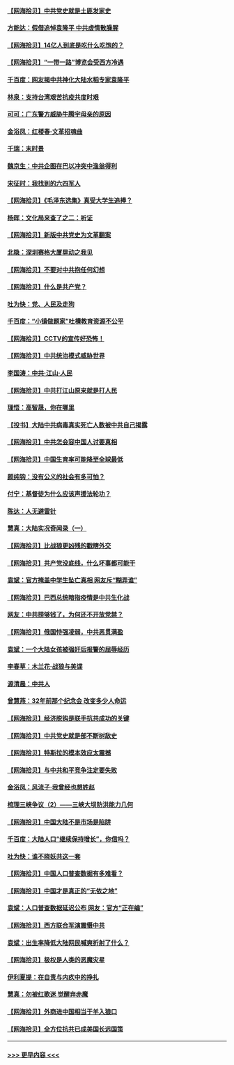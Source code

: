 #### [【网海拾贝】中共党史就是土匪发家史](../pages/nsc993/n12976478.md?t=05271602) 
#### [方能达：假借追悼袁隆平 中共虚情散臊腥](../pages/nsc993/n12976396.md?t=05271602) 
#### [【网海拾贝】14亿人到底是吃什么吃饱的？](../pages/nsc993/n12974125.md?t=05271602) 
#### [【网海拾贝】“一带一路”博览会受西方冷遇](../pages/nsc993/n12971787.md?t=05271602) 
#### [千百度：网友揭中共神化大陆水稻专家袁隆平](../pages/nsc993/n12971733.md?t=05271602) 
#### [林泉：支持台湾艰苦抗疫共度时艰](../pages/nsc993/n12971350.md?t=05271602) 
#### [可可：广东警方威胁牛腾宇母亲的原因](../pages/nsc993/n12971100.md?t=05271602) 
#### [金浴凤：红楼春·文革招魂曲](../pages/nsc993/n12970354.md?t=05271602) 
#### [千瑞：末时景](../pages/nsc993/n12970337.md?t=05271602) 
#### [魏京生：中共企图在巴以冲突中渔翁得利](../pages/nsc993/n12970286.md?t=05271602) 
#### [宋征时：我找到的六四军人](../pages/nsc993/n12970213.md?t=05271602) 
#### [【网海拾贝】《毛泽东选集》真受大学生追捧？](../pages/nsc993/n12968779.md?t=05271602) 
#### [杨晖：文化局来查了之二：听证](../pages/nsc993/n12966528.md?t=05271602) 
#### [【网海拾贝】新版中共党史为文革翻案](../pages/nsc993/n12967526.md?t=05271602) 
#### [北隐：深圳赛格大厦晃动之我见](../pages/nsc993/n12967393.md?t=05271602) 
#### [【网海拾贝】不要对中共抱任何幻想](../pages/nsc993/n12965222.md?t=05271602) 
#### [【网海拾贝】什么是共产党？](../pages/nsc993/n12962781.md?t=05271602) 
#### [吐为快：党、人民及走狗](../pages/nsc993/n12962747.md?t=05271602) 
#### [千百度：“小镇做题家”吐槽教育资源不公平](../pages/nsc993/n12962705.md?t=05271602) 
#### [【网海拾贝】CCTV的宣传好恐怖！](../pages/nsc993/n12959984.md?t=05271602) 
#### [【网海拾贝】中共统治模式威胁世界](../pages/nsc993/n12957622.md?t=05271602) 
#### [李国涛：中共‧江山‧人民](../pages/nsc993/n12957502.md?t=05271602) 
#### [【网海拾贝】中共打江山原来就是打人民](../pages/nsc993/n12954345.md?t=05271602) 
#### [理悟：高智晟，你在哪里](../pages/nsc993/n12953115.md?t=05271602) 
#### [【投书】大陆中共病毒真实死亡人数被中共自己揭露](../pages/nsc993/n12953050.md?t=05271602) 
#### [【网海拾贝】中共怎会容中国人讨要真相](../pages/nsc993/n12952161.md?t=05271602) 
#### [【网海拾贝】中国生育率可能降至全球最低](../pages/nsc993/n12948793.md?t=05271602) 
#### [颜纯钩：没有公义的社会有多可怕？](../pages/nsc993/n12947626.md?t=05271602) 
#### [付宁：基督徒为什么应该声援法轮功？](../pages/nsc993/n12947233.md?t=05271602) 
#### [陈达：人无避雷针](../pages/nsc993/n12947098.md?t=05271602) 
#### [慧真：大陆实况奇闻录（一）](../pages/nsc993/n12945811.md?t=05271602) 
#### [【网海拾贝】比战狼更凶残的戳瞎外交](../pages/nsc993/n12945717.md?t=05271602) 
#### [【网海拾贝】共产党没底线，什么坏事都可能干](../pages/nsc993/n12942090.md?t=05271602) 
#### [袁斌：官方掩盖中学生坠亡真相 网友斥“糊弄谁”](../pages/nsc993/n12942029.md?t=05271602) 
#### [【网海拾贝】巴西总统暗指疫情是中共生化战](../pages/nsc993/n12938999.md?t=05271602) 
#### [网友：中共捞够钱了，为何还不开放党禁？](../pages/nsc993/n12938952.md?t=05271602) 
#### [【网海拾贝】俄国恃强凌弱，中共恶贯满盈](../pages/nsc993/n12936626.md?t=05271602) 
#### [袁斌：一个大陆女孩被强奸后报警的屈辱经历](../pages/nsc993/n12936547.md?t=05271602) 
#### [李春草：木兰花·战狼与美谍](../pages/nsc993/n12935995.md?t=05271602) 
#### [源清晨：中共人](../pages/nsc993/n12935589.md?t=05271602) 
#### [曾慧燕：32年前那个纪念会 改变多少人命运](../pages/nsc993/n12934233.md?t=05271602) 
#### [【网海拾贝】经济脱钩是联手抗共成功的关键](../pages/nsc993/n12934176.md?t=05271602) 
#### [【网海拾贝】中共党史就是部不断树敌史](../pages/nsc993/n12932844.md?t=05271602) 
#### [【网海拾贝】特斯拉的模本效应太震撼](../pages/nsc993/n12925626.md?t=05271602) 
#### [【网海拾贝】与中共和平竞争注定要失败](../pages/nsc993/n12923326.md?t=05271602) 
#### [金浴凤：风流子‧我曾经也想姓赵](../pages/nsc993/n12920911.md?t=05271602) 
#### [梳理三峡争议（2）——三峡大坝防洪能力几何](../pages/nsc993/n12920173.md?t=05271602) 
#### [【网海拾贝】中国大陆不是市场是陷阱](../pages/nsc993/n12920143.md?t=05271602) 
#### [千百度：大陆人口“继续保持增长”，你信吗？](../pages/nsc993/n12918946.md?t=05271602) 
#### [吐为快：谁不晓妖共这一套](../pages/nsc993/n12918941.md?t=05271602) 
#### [【网海拾贝】中国人口普查数据有多难看？](../pages/nsc993/n12917822.md?t=05271602) 
#### [【网海拾贝】中国才是真正的“无依之地”](../pages/nsc993/n12915845.md?t=05271602) 
#### [袁斌：人口普查数据延迟公布 网友：官方“正在编”](../pages/nsc993/n12915748.md?t=05271602) 
#### [【网海拾贝】西方联合军演震慑中共](../pages/nsc993/n12913466.md?t=05271602) 
#### [袁斌：出生率降低大陆网民喊爽折射了什么？](../pages/nsc993/n12913365.md?t=05271602) 
#### [【网海拾贝】极权是人类的恶魔灾星](../pages/nsc993/n12910697.md?t=05271602) 
#### [伊利夏提：在自责与内疚中的挣扎](../pages/nsc993/n12910493.md?t=05271602) 
#### [慧真：勿被红歌迷 觉醒弃赤魔](../pages/nsc993/n12910485.md?t=05271602) 
#### [【网海拾贝】外商进中国相当于羊入狼口](../pages/nsc993/n12908274.md?t=05271602) 
#### [【网海拾贝】全方位抗共已成美国长远国策](../pages/nsc993/n12906878.md?t=05271602) 

----
#### [ >>> 更早内容 <<< ](../indexes/nsc993-earlier.md)
